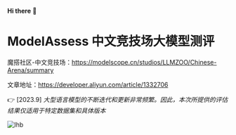  
**Hi there** :wave: 

# ModelAssess 中文竞技场大模型测评
魔搭社区-中文竞技场：https://modelscope.cn/studios/LLMZOO/Chinese-Arena/summary

文章地址：https://developer.aliyun.com/article/1332706


:point_right: [2023.9] *大型语言模型的不断迭代和更新非常频繁。因此，本次所提供的评估结果仅适用于特定数据集和具体版本*


![lhb](https://github.com/meichao123/ModelAssess/assets/29699988/02830cc0-fe09-45ff-ad8f-3eefabfafb47)
